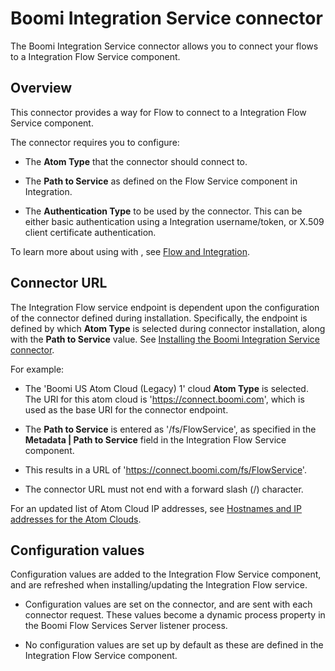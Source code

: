 #  Boomi Integration Service connector

<head>
  <meta name="guidename" content="Flow"/>
  <meta name="context" content="GUID-7c2deca1-a3f3-4397-b9ba-ef58f27308b8"/>
</head>


The Boomi Integration Service connector allows you to connect your flows to a Integration Flow Service component.

## Overview 

This connector provides a way for Flow to connect to a Integration Flow Service component.

The connector requires you to configure:

-   The **Atom Type** that the connector should connect to.

-   The **Path to Service** as defined on the Flow Service component in Integration.

-   The **Authentication Type** to be used by the connector. This can be either basic authentication using a Integration username/token, or X.509 client certificate authentication.

To learn more about using with , see [Flow and Integration](/docs/Atomsphere/Flow/topics/c-flo-AS_Flow_Integration_29be6cb0-f11a-4eaa-a03a-d1ce7c42e77d.md).

## Connector URL

The Integration Flow service endpoint is dependent upon the configuration of the connector defined during installation. Specifically, the endpoint is defined by which **Atom Type** is selected during connector installation, along with the **Path to Service** value. See [Installing the Boomi Integration Service connector](/docs/Atomsphere/Flow/topics/t-flo-Services_Installing_Boomi_Flow_Integration_Service_73fd266e-875d-4112-b9a1-eb284af2de3d.md).

For example:

-   The 'Boomi US Atom Cloud (Legacy) 1' cloud **Atom Type** is selected. The URI for this atom cloud is 'https://connect.boomi.com', which is used as the base URI for the connector endpoint.

-   The **Path to Service** is entered as '/fs/FlowService', as specified in the **Metadata \| Path to Service** field in the Integration Flow Service component.

-   This results in a URL of 'https://connect.boomi.com/fs/FlowService'.

-   The connector URL must not end with a forward slash \(/\) character.


For an updated list of Atom Cloud IP addresses, see [Hostnames and IP addresses for the Atom Clouds](https://help.boomi.com/csh?context=GUID-56963A56-5B61-4323-8510-E32CF810880C&pubname=atomsphere_platform).

## Configuration values 

Configuration values are added to the Integration Flow Service component, and are refreshed when installing/updating the Integration Flow service.

-   Configuration values are set on the connector, and are sent with each connector request. These values become a dynamic process property in the Boomi Flow Services Server listener process.

-   No configuration values are set up by default as these are defined in the Integration Flow Service component.